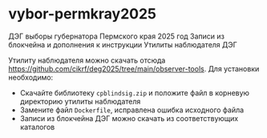 # vybor-permkray2025
ДЭГ выборы губернатора Пермского края 2025 год
Записи из блокчейна и дополнения к инструкции Утилиты наблюдателя ДЭГ

Утилиту наблюдателя можно скачать отсюда https://github.com/cikrf/deg2025/tree/main/observer-tools.
Для установки необходимо:
- Скачайте библиотеку ```cpblindsig.zip``` и положите файл в корневую директорию утилиты наблюдателя
- Замените файл ```Dockerfile```, исправлена ошибка исходного файла
- Записи из блокчейна ДЭГ можно скачать из соответствующих каталогов

